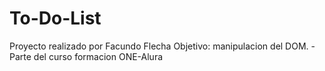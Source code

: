 # To-Do-List
Proyecto realizado por Facundo Flecha
Objetivo: manipulacion del DOM.
-Parte del curso formacion ONE-Alura
